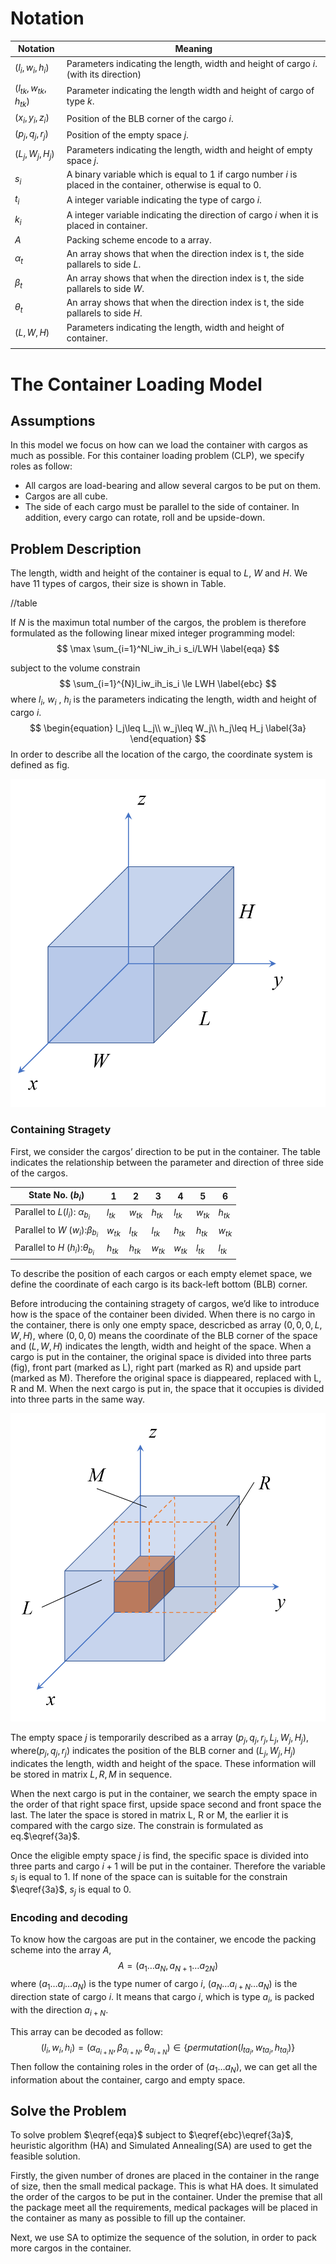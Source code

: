 # Notation

| Notation        | Meaning                                                      |
| --------------- | ------------------------------------------------------------ |
| $(l_i,w_i,h_i)$ | Parameters indicating the length, width and height of cargo $i$.(with its direction) |
|$(l_{tk},w_{tk},h_{tk})$| Parameter indicating the length width and height of cargo of type $k$. |
| $(x_i,y_i,z_i)$ | Position of the BLB corner of the cargo $i$.                |
| $(p_j,q_j,r_j)$ | Position of the empty space $j$.                            |
| $(L_j,W_j,H_j)$ | Parameters indicating the length, width and height of  empty space $j$. |
| $s_i$           | A binary variable which is equal to 1 if cargo number $i$ is placed in the container, otherwise is equal to 0. |
| $t_i$           | A integer variable indicating the type of cargo $i$.         |
| $k_i$           | A integer variable indicating the direction of cargo $i$ when it is placed in container. |
| $A$ | Packing scheme encode to a array. |
| $\alpha_t$ | An array shows that when the direction index is t, the side pallarels to side $L$. |
| $\beta_t$ | An array shows that when the direction index is t, the side pallarels to side $W$. |
| $\theta_t$ | An array shows that when the direction index is t, the side pallarels to side $H$. |
| $(L,W,H)$ | Parameters indicating the length, width and height of container. |
| | |

# The Container Loading Model

## Assumptions

 In this model we focus on how can we load the container with cargos as much as possible. For this container loading problem (CLP),  we specify roles as follow:

- All cargos are load-bearing and allow several cargos to be put on them.
- Cargos are all cube. 
- The side of each cargo must be parallel to the side of container. In addition, every cargo can rotate, roll and be upside-down.



## Problem Description

The length, width and height of the container is equal to $L$, $W$ and $H$. We have 11 types of cargos, their size is shown in Table.

//table

If $N$ is the maximun total number of the cargos, the problem is therefore formulated as the following linear mixed integer programming model:
$$
\max \sum_{i=1}^Nl_iw_ih_i s_i/LWH
\label{eqa}
$$


subject to the volume constrain
$$
\sum_{i=1}^{N}l_iw_ih_is_i \le LWH
\label{ebc}
$$
where $l_i$, $w_i$ , $h_i$ is the parameters indicating the length, width and height of cargo $i$.
$$
\begin{equation}
l_j\leq L_j\\
w_j\leq W_j\\
h_j\leq H_j
\label{3a}
\end{equation}
$$
In order to describe all the location of the cargo, the coordinate system is defined as fig.

![](assets/CLP_image_1.png)

### Containing Stragety

First, we consider the cargos’ direction to be put in the container. The table indicates the relationship between the parameter and direction of three side of the cargos.

| State No. ($b_i$)                      | 1        | 2        | 3        | 4        | 5        | 6        |
| -------------------------------------- | -------- | -------- | -------- | -------- | -------- | -------- |
| Parallel to $L$($l_i$): $\alpha_{b_i}$ | $l_{tk}$ | $w_{tk}$ | $h_{tk}$ | $l_{tk}$ | $w_{tk}$ | $h_{tk}$ |
| Parallel to $W$ ($w_i$):$\beta_{b_i}$  | $w_{tk}$ | $l_{tk}$ | $l_{tk}$ | $h_{tk}$ | $h_{tk}$ | $w_{tk}$ |
| Parallel to $H$ ($h_i$):$\theta_{b_i}$ | $h_{tk}$ | $h_{tk}$ | $w_{tk}$ | $w_{tk}$ | $l_{tk}$ | $l_{tk}$ |

To describe the position of each cargos or each empty elemet space, we define the coordinate of each cargo is its back-left bottom (BLB) corner. 

Before introducing the containing stragety of cargos, we’d like to introduce how is the space of  the container been divided. When there is no cargo in the container, there is only one empty space, descricbed as array $(0,0,0,L,W,H)$, where $(0,0,0)$ means the coordinate of the BLB corner of the space and $(L,W,H)$ indicates the length, width and height of the space. When a cargo is put in the container, the original space is divided into three parts (fig), front part (marked as L), right part (marked as R) and upside part (marked as M). Therefore the original space is diappeared, replaced with L, R and M. When the next cargo is put in, the space that it occupies is divided into three parts in the same way.

![](assets/CLP_image_2.png)

The empty space $j$ is temporarily described as a array $(p_j,q_j,r_j,L_j,W_j,H_j)$, where$(p_j,q_j,r_j)$ indicates the position of the BLB corner and $(L_j,W_j,H_j)$ indicates the length, width and height of the space. These information will be stored in matrix $L, R, M$ in sequence.

When the next cargo is put in the container, we search the empty space in the order of that right space first, upside space second and front space the last. The later the space is stored in matrix L, R or M, the earlier it is compared with the cargo size. The constrain is formulated as eq.$\eqref{3a}$.

Once the eligible empty space $j$ is find, the specific space is divided into three parts and cargo $i+1$ will be put in the container. Therefore the variable $s_i$ is equal to 1. If none of the space can  is suitable for the constrain $\eqref{3a}$, $s_j$ is equal to 0.

### Encoding and decoding

To know how the cargoas are put in the container, we encode the packing scheme into the array $A$,
$$
A=(a_1\dots a_N,a_{N+1}\dots a_{2N})
$$
where $(a_1\dots a_i\dots a_N)$ is the type numer of cargo $i$, $(a_N\dots a_{i+N}\dots a_N)$ is the direction state of cargo $i$. It means that cargo $i$, which is type $a_i$, is packed with the direction $a_{i+N}$.

This array can be decoded as follow:
$$
(l_i, w_i, h_i)=(\alpha_{a_{i+N}},\beta_{a_{i+N}},\theta_{a_{i+N}})\in\{permutation (l_{ta_i},w_{ta_i},h_{ta_i})\}
$$
Then follow the containing roles in the order of $(a_1\dots a_N)$, we can get all the information about the container, cargo and empty space.

## Solve the Problem

To solve problem $\eqref{eqa}$ subject to $\eqref{ebc}\eqref{3a}$, heuristic algorithm (HA) and Simulated Annealing(SA) are used to get the feasible solution.

Firstly, the given number of drones are placed in the container in the range of size, then the small medical package. This is what HA does. It simulated the order of the cargos to be put in the container. Under the premise that all the package meet all the requirements, medical packages will be placed in the container as many as possible to fill up the container. 

Next, we use SA to optimize the sequence of the solution, in order to pack more cargos in the container.



